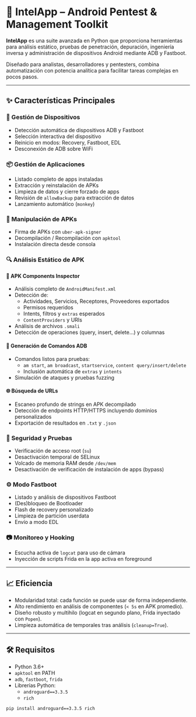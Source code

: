 # 📱 IntelApp – Android Pentest & Management Toolkit

**IntelApp** es una suite avanzada en Python que proporciona herramientas para análisis estático, pruebas de penetración, depuración, ingeniería inversa y administración de dispositivos Android mediante ADB y Fastboot.

Diseñado para analistas, desarrolladores y pentesters, combina automatización con potencia analítica para facilitar tareas complejas en pocos pasos.

---

## ✨ Características Principales

### 🔹 Gestión de Dispositivos
- Detección automática de dispositivos ADB y Fastboot
- Selección interactiva del dispositivo
- Reinicio en modos: Recovery, Fastboot, EDL
- Desconexión de ADB sobre WiFi

### 📦 Gestión de Aplicaciones
- Listado completo de apps instaladas
- Extracción y reinstalación de APKs
- Limpieza de datos y cierre forzado de apps
- Revisión de `allowBackup` para extracción de datos
- Lanzamiento automático (`monkey`)

### 🧱 Manipulación de APKs
- Firma de APKs con `uber-apk-signer`
- Decompilación / Recompilación con `apktool`
- Instalación directa desde consola

### 🔍 Análisis Estático de APK
#### 🔧 APK Components Inspector
- Análisis completo de `AndroidManifest.xml`
- Detección de:
  - Actividades, Servicios, Receptores, Proveedores exportados
  - Permisos requeridos
  - Intents, filtros y `extras` esperados
  - `ContentProviders` y URIs
- Análisis de archivos `.smali`
- Detección de operaciones (query, insert, delete...) y columnas

#### 🧪 Generación de Comandos ADB
- Comandos listos para pruebas:
  - `am start`, `am broadcast`, `startservice`, `content query/insert/delete`
  - Inclusión automática de `extras` y `intents`
- Simulación de ataques y pruebas fuzzing

#### 🌐 Búsqueda de URLs
- Escaneo profundo de strings en APK decompilado
- Detección de endpoints HTTP/HTTPS incluyendo dominios personalizados
- Exportación de resultados en `.txt` y `.json`

### 🧪 Seguridad y Pruebas
- Verificación de acceso root (`su`)
- Desactivación temporal de SELinux
- Volcado de memoria RAM desde `/dev/mem`
- Desactivación de verificación de instalación de apps (bypass)

### ⚙️ Modo Fastboot
- Listado y análisis de dispositivos Fastboot
- (Des)bloqueo de Bootloader
- Flash de recovery personalizado
- Limpieza de partición userdata
- Envío a modo EDL

### 📷 Monitoreo y Hooking
- Escucha activa de `logcat` para uso de cámara
- Inyección de scripts Frida en la app activa en foreground

---

## 📈 Eficiencia

- Modularidad total: cada función se puede usar de forma independiente.
- Alto rendimiento en análisis de componentes (`< 5s` en APK promedio).
- Diseño robusto y multihilo (logcat en segundo plano, Frida inyectado con `Popen`).
- Limpieza automática de temporales tras análisis (`cleanup=True`).

---

## 🛠️ Requisitos

- Python 3.6+
- `apktool` en PATH
- `adb`, `fastboot`, `frida`
- Librerías Python:
  - `androguard==3.3.5`
  - `rich`

```bash
pip install androguard==3.3.5 rich
